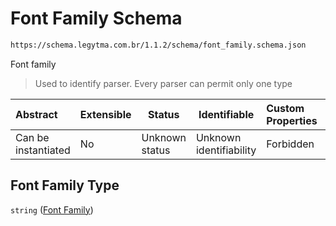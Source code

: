 # Font Family Schema

```txt
https://schema.legytma.com.br/1.1.2/schema/font_family.schema.json
```

Font family


> Used to identify parser. Every parser can permit only one type
>

| Abstract            | Extensible | Status         | Identifiable            | Custom Properties | Additional Properties | Access Restrictions | Defined In                                                                          |
| :------------------ | ---------- | -------------- | ----------------------- | :---------------- | --------------------- | ------------------- | ----------------------------------------------------------------------------------- |
| Can be instantiated | No         | Unknown status | Unknown identifiability | Forbidden         | Allowed               | none                | [font_family.schema.json](../schema/font_family.schema.json) |

## Font Family Type

`string` ([Font Family](font_family.md))
